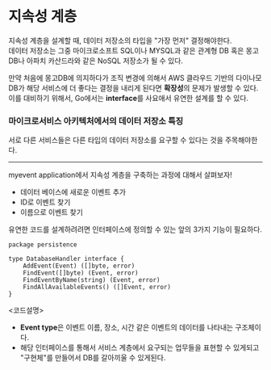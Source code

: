 # 지속성 계층

지속성 계층을 설계할 때, 데이터 저장소의 타입을 "가장 먼저" 결정해야한다.<br>
데이터 저장소는 그중 마이크로소프트 SQL이나 MYSQL과 같은 관계형 DB 혹은 몽고DB나 아파치 카산드라와 같은 NoSQL 저장소가 될 수 있다.<br>

만약 처음에 몽고DB에 의지하다가 조직 변경에 의해서 AWS 클라우드 기반의 다이나모DB가 해당 서비스에 더 좋다는 결정을 내리게 된다면 **확장성**의 문제가 발생할 수 있다.<br>
이를 대비하기 위해서, Go에서는 **interface**를 사요애서 유연한 설계를 할 수 있다.<br>

### 마이크로서비스 아키텍처에서의 데이터 저장소 특징

서로 다른 서비스들은 다른 타입의 데이터 저장소를 요구할 수 있다는 것을 주목해야한다.<br>

------
myevent application에서 지속성 계층을 구축하는 과정에 대해서 살펴보자!<br>

- 데이터 베이스에 새로운 이벤트 추가
- ID로 이벤트 찾기
- 이름으로 이벤트 찾기

유연한 코드를 설계하려려면 인터페이스에 정의할 수 있는 앞의 3가지 기능이 필요하다.<br>
```
package persistence

type DatabaseHandler interface {
	AddEvent(Event) ([]byte, error)
	FindEvent([]byte) (Event, error)
	FindEventByName(string) (Event, error)
	FindAllAvailableEvents() ([]Event, error)
}

```

<코드설명>
- **Event type**은 이벤트 이름, 장소, 시간 같은 이벤트의 데이터를 나타내는 구조체이다.<br>
- 해당 인터페이스를 통해서 서비스 계층에서 요구되는 업무들을 표현할 수 있게되고 "구현체"를 만들어서 DB를 갈아끼울 수 있게된다.<br>

